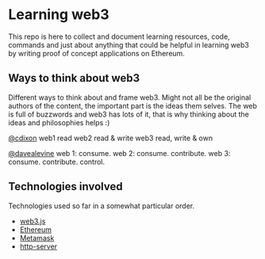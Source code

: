 # Learning web3
This repo is here to collect and document learning resources, code, commands and just about anything that could be helpful in learning web3 by writing proof of concept applications on Ethereum.

## Ways to think about web3

Different ways to think about and frame web3. Might not all be the original authors of the content, the important part is the ideas them selves. The web is full of buzzwords and web3 has lots of it, that is why thinking about the ideas and philosophies helps :)

[@cdixon](https://twitter.com/cdixon/status/1459036992050716697)
web1 read
web2 read & write
web3 read, write & own 

[@davealevine](https://twitter.com/davealevine/status/1459038076861308939)
web 1: consume. 
web 2: consume. contribute. 
web 3: consume. contribute. control. 


## Technologies involved

Technologies used so far in a somewhat particular order.

* [web3.js](https://web3js.readthedocs.io/)
* [Ethereum](https://ethereum.org/en/developers/docs/)
* [Metamask](https://metamask.io/)
* [http-server](https://www.npmjs.com/package/http-server)

